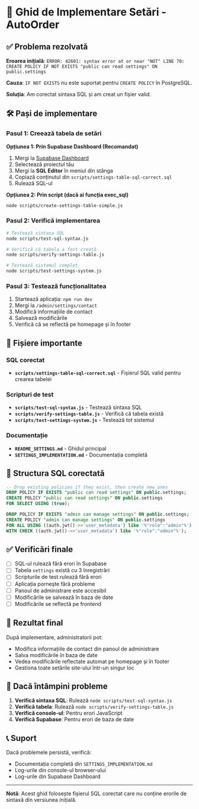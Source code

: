# 🚀 Ghid de Implementare Setări - AutoOrder

## ✅ Problema rezolvată

**Eroarea inițială**: `ERROR: 42601: syntax error at or near "NOT" LINE 70: CREATE POLICY IF NOT EXISTS "public can read settings" ON public.settings`

**Cauza**: `IF NOT EXISTS` nu este suportat pentru `CREATE POLICY` în PostgreSQL.

**Soluția**: Am corectat sintaxa SQL și am creat un fișier valid.

## 🛠️ Pași de implementare

### Pasul 1: Creează tabela de setări

**Opțiunea 1: Prin Supabase Dashboard (Recomandat)**
1. Mergi la [Supabase Dashboard](https://supabase.com/dashboard)
2. Selectează proiectul tău
3. Mergi la **SQL Editor** în meniul din stânga
4. Copiază conținutul din `scripts/settings-table-sql-correct.sql`
5. Rulează SQL-ul

**Opțiunea 2: Prin script (dacă ai funcția exec_sql)**
```bash
node scripts/create-settings-table-simple.js
```

### Pasul 2: Verifică implementarea

```bash
# Testează sintaxa SQL
node scripts/test-sql-syntax.js

# Verifică că tabela a fost creată
node scripts/verify-settings-table.js

# Testează sistemul complet
node scripts/test-settings-system.js
```

### Pasul 3: Testează funcționalitatea

1. Startează aplicația: `npm run dev`
2. Mergi la `/admin/settings/contact`
3. Modifică informațiile de contact
4. Salvează modificările
5. Verifică că se reflectă pe homepage și în footer

## 📁 Fișiere importante

### SQL corectat
- **`scripts/settings-table-sql-correct.sql`** - Fișierul SQL valid pentru crearea tabelei

### Scripturi de test
- **`scripts/test-sql-syntax.js`** - Testează sintaxa SQL
- **`scripts/verify-settings-table.js`** - Verifică că tabela există
- **`scripts/test-settings-system.js`** - Testează tot sistemul

### Documentație
- **`README_SETTINGS.md`** - Ghidul principal
- **`SETTINGS_IMPLEMENTATION.md`** - Documentația completă

## 🔧 Structura SQL corectată

```sql
-- Drop existing policies if they exist, then create new ones
DROP POLICY IF EXISTS "public can read settings" ON public.settings;
CREATE POLICY "public can read settings" ON public.settings
FOR SELECT USING (true);

DROP POLICY IF EXISTS "admin can manage settings" ON public.settings;
CREATE POLICY "admin can manage settings" ON public.settings
FOR ALL USING ((auth.jwt()->>'user_metadata') like '%"role":"admin"%')
WITH CHECK ((auth.jwt()->>'user_metadata') like '%"role":"admin"%');
```

## ✅ Verificări finale

- [ ] SQL-ul rulează fără erori în Supabase
- [ ] Tabela `settings` există cu 3 înregistrări
- [ ] Scripturile de test rulează fără erori
- [ ] Aplicația pornește fără probleme
- [ ] Panoul de administrare este accesibil
- [ ] Modificările se salvează în baza de date
- [ ] Modificările se reflectă pe frontend

## 🎯 Rezultat final

După implementare, administratorii pot:
- Modifica informațiile de contact din panoul de administrare
- Salva modificările în baza de date
- Vedea modificările reflectate automat pe homepage și în footer
- Gestiona toate setările site-ului într-un singur loc

## 🚨 Dacă întâmpini probleme

1. **Verifică sintaxa SQL**: Rulează `node scripts/test-sql-syntax.js`
2. **Verifică tabela**: Rulează `node scripts/verify-settings-table.js`
3. **Verifică console-ul**: Pentru erori JavaScript
4. **Verifică Supabase**: Pentru erori de baza de date

## 📞 Suport

Dacă problemele persistă, verifică:
- Documentația completă din `SETTINGS_IMPLEMENTATION.md`
- Log-urile din console-ul browser-ului
- Log-urile din Supabase Dashboard

---

**Notă**: Acest ghid folosește fișierul SQL corectat care nu conține erorile de sintaxă din versiunea inițială.
